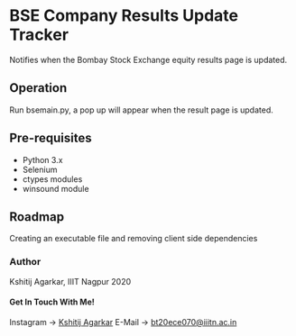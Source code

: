 # BSE Company Results Update Tracker
Notifies when the Bombay Stock Exchange equity results page is updated.

## Operation
Run bsemain.py, a pop up will appear when the result page is updated.

## Pre-requisites
* Python 3.x
* Selenium
* ctypes modules
* winsound module

## Roadmap
Creating an executable file and removing client side dependencies

### Author
Kshitij Agarkar, IIIT Nagpur 2020

#### Get In Touch With Me!
Instagram -> [Kshitij Agarkar](https://www.instagram.com/kshitij_agarkar/ "Instagram Account")
E-Mail -> <bt20ece070@iiitn.ac.in>